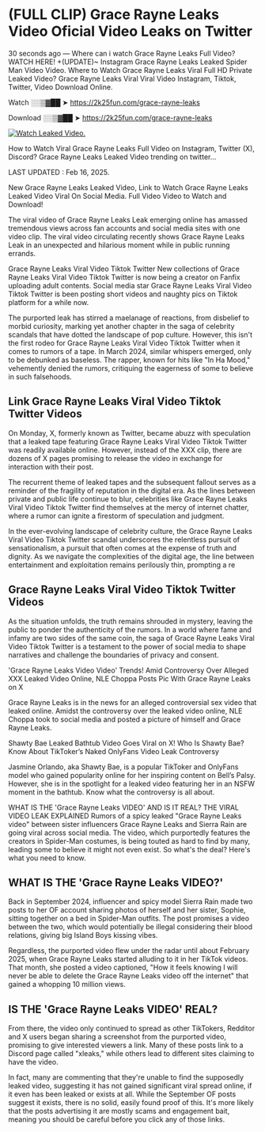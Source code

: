 # (FULL CLIP) Grace Rayne Leaks Video Oficial Video Leaks on Twitter

30 seconds ago — Where can i watch Grace Rayne Leaks Full Video? WATCH HERE! +(UPDATE)~ Instagram Grace Rayne Leaks Leaked Spider Man Video Video. Where to Watch Grace Rayne Leaks Viral Full HD Private Leaked Video? Grace Rayne Leaks Viral Viral Video Instagram, Tiktok, Twitter, Video Download Online.

Watch ░░▒▓██ ➤ https://2k25fun.com/grace-rayne-leaks

Download ░░▒▓██ ➤ https://2k25fun.com/grace-rayne-leaks

[![Watch Leaked Video.](https://miro.medium.com/v2/resize:fit:828/format:webp/1*cilzJN44JGOrTw9NJCrNHA.gif "Watch Leaked Video")](https://2k25fun.com/grace-rayne-leaks)

How to Watch Viral Grace Rayne Leaks Full Video on Instagram, Twitter (X), Discord? Grace Rayne Leaks Leaked Video trending on twitter...

LAST UPDATED : Feb 16, 2025.

New Grace Rayne Leaks Leaked Video, Link to Watch Grace Rayne Leaks Leaked Video Viral On Social Media. Full Video Video to Watch and Download!

The viral video of Grace Rayne Leaks Leak emerging online has amassed tremendous views across fan accounts and social media sites with one video clip. The viral video circulating recently shows Grace Rayne Leaks Leak in an unexpected and hilarious moment while in public running errands.

Grace Rayne Leaks Viral Video Tiktok Twitter New collections of Grace Rayne Leaks Viral Video Tiktok Twitter is now being a creator on Fanfix uploading adult contents. Social media star Grace Rayne Leaks Viral Video Tiktok Twitter is been posting short videos and naughty pics on Tiktok platform for a while now.

The purported leak has stirred a maelanage of reactions, from disbelief to morbid curiosity, marking yet another chapter in the saga of celebrity scandals that have dotted the landscape of pop culture. However, this isn't the first rodeo for Grace Rayne Leaks Viral Video Tiktok Twitter when it comes to rumors of a tape. In March 2024, similar whispers emerged, only to be debunked as baseless. The rapper, known for hits like "In Ha Mood," vehemently denied the rumors, critiquing the eagerness of some to believe in such falsehoods.

## Link Grace Rayne Leaks Viral Video Tiktok Twitter Videos

On Monday, X, formerly known as Twitter, became abuzz with speculation that a leaked tape featuring Grace Rayne Leaks Viral Video Tiktok Twitter was readily available online. However, instead of the XXX clip, there are dozens of X pages promising to release the video in exchange for interaction with their post.

The recurrent theme of leaked tapes and the subsequent fallout serves as a reminder of the fragility of reputation in the digital era. As the lines between private and public life continue to blur, celebrities like Grace Rayne Leaks Viral Video Tiktok Twitter find themselves at the mercy of internet chatter, where a rumor can ignite a firestorm of speculation and judgment.

In the ever-evolving landscape of celebrity culture, the Grace Rayne Leaks Viral Video Tiktok Twitter scandal underscores the relentless pursuit of sensationalism, a pursuit that often comes at the expense of truth and dignity. As we navigate the complexities of the digital age, the line between entertainment and exploitation remains perilously thin, prompting a re

##  Grace Rayne Leaks Viral Video Tiktok Twitter Videos

As the situation unfolds, the truth remains shrouded in mystery, leaving the public to ponder the authenticity of the rumors. In a world where fame and infamy are two sides of the same coin, the saga of Grace Rayne Leaks Viral Video Tiktok Twitter is a testament to the power of social media to shape narratives and challenge the boundaries of privacy and consent.

'Grace Rayne Leaks Video Video' Trends! Amid Controversy Over Alleged XXX Leaked Video Online, NLE Choppa Posts Pic With Grace Rayne Leaks on X

Grace Rayne Leaks is in the news for an alleged controversial sex video that leaked online. Amidst the controversy over the leaked video online, NLE Choppa took to social media and posted a picture of himself and Grace Rayne Leaks.

Shawty Bae Leaked Bathtub Video Goes Viral on X! Who Is Shawty Bae? Know About TikToker’s Naked OnlyFans Video Leak Controversy

Jasmine Orlando, aka Shawty Bae, is a popular TikToker and OnlyFans model who gained popularity online for her inspiring content on Bell’s Palsy. However, she is in the spotlight for a leaked video featuring her in an NSFW moment in the bathtub. Know what the controversy is all about.

WHAT IS THE 'Grace Rayne Leaks VIDEO' AND IS IT REAL? THE VIRAL VIDEO LEAK EXPLAINED Rumors of a spicy leaked "Grace Rayne Leaks video" between sister influencers Grace Rayne Leaks and Sierra Rain are going viral across social media. The video, which purportedly features the creators in Spider-Man costumes, is being touted as hard to find by many, leading some to believe it might not even exist. So what's the deal? Here's what you need to know.

## WHAT IS THE 'Grace Rayne Leaks VIDEO?'

Back in September 2024, influencer and spicy model Sierra Rain made two posts to her OF account sharing photos of herself and her sister, Sophie, sitting together on a bed in Spider-Man outfits. The post promises a video between the two, which would potentially be illegal considering their blood relations, giving big Island Boys kissing vibes.

Regardless, the purported video flew under the radar until about February 2025, when Grace Rayne Leaks started alluding to it in her TikTok videos. That month, she posted a video captioned, "How it feels knowing I will never be able to delete the Grace Rayne Leaks video off the internet" that gained a whopping 10 million views.

## IS THE 'Grace Rayne Leaks VIDEO' REAL?

From there, the video only continued to spread as other TikTokers, Redditor and X users began sharing a screenshot from the purported video, promising to give interested viewers a link. Many of these posts link to a Discord page called "xleaks," while others lead to different sites claiming to have the video.

In fact, many are commenting that they're unable to find the supposedly leaked video, suggesting it has not gained significant viral spread online, if it even has been leaked or exists at all. While the September OF posts suggest it exists, there is no solid, easily found proof of this. It's more likely that the posts advertising it are mostly scams and engagement bait, meaning you should be careful before you click any of those links.